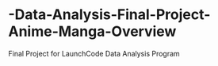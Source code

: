 # -Data-Analysis-Final-Project-Anime-Manga-Overview
Final Project for LaunchCode Data Analysis Program
